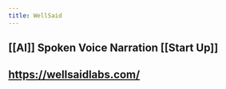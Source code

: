 ```yaml
---
title: WellSaid
---
```


## [[AI]] Spoken Voice Narration [[Start Up]]

## https://wellsaidlabs.com/

